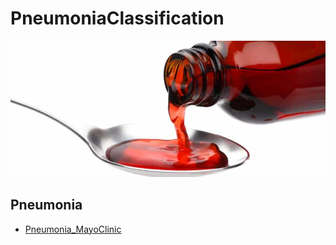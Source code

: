 # PneumoniaClassification

![medicine](codeine.jpg)

## Pneumonia

* [Pneumonia_MayoClinic](https://www.mayoclinic.org/diseases-conditions/pneumonia/symptoms-causes/syc-20354204#:~:text=Pneumonia%20is%20an%20infection%20that,and%20fungi%2C%20can%20cause%20pneumonia.)
